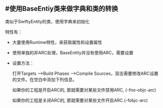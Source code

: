 #使用BaseEntiy类来做字典和类的转换
--
类似于SwiftyEntity的类，使用字典来初始化

特性有：

- 大量使用Runtime特性，来获取属性和设置属性
- 使用单独的非ARC处理，BaseEntity并没有使用ARC，需要设置
- 设置方法：

	打开Targets -->Build Phases -->Compile Sources，双击需要修改ARC设置的文件。在空白中添加下列信息。

	如果你的工程是开启ARC的, 那就需要对某些文件禁用ARC, (-fno-objc-arc)

	如果你的工程是关闭ARC的, 那就需要对某些文件开启ARC.(-fobjc-arc)